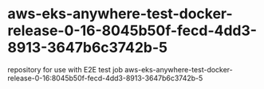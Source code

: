 # aws-eks-anywhere-test-docker-release-0-16-8045b50f-fecd-4dd3-8913-3647b6c3742b-5
repository for use with E2E test job aws-eks-anywhere-test-docker-release-0-16:8045b50f-fecd-4dd3-8913-3647b6c3742b-5

